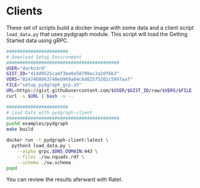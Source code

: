 # Clients

These set of scripts build a docker image with some data and a client script `load_data.py` that uses pydgraph module.  This script will load the Getting Started data using gRPC.

```bash
#######################
# Download Setup Environment
##########################################
USER="darkn3rd"
GIST_ID="414d9525ca4f3be0a58799ec2a10f6b3"
VERS="0247468063740eb969a84c6d82575202c5997aa7"
FILE="setup_pydgraph_gcp.sh"
URL=https://gist.githubusercontent.com/$USER/$GIST_ID/raw/$VERS/$FILE
curl -s $URL | bash -s --

#######################
# Load Data with pydgraph-client
##########################################
pushd examples/pydgraph
make build

docker run -t pydgraph-client:latest \
  python3 load_data.py \
    --alpha grpc.$DNS_DOMAIN:443 \
    --files ./sw.nquads.rdf \
    --schema ./sw.schema
popd
```

You can review the results aferward with Ratel.

